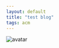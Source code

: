 ```yaml
---
layout: default
title: "test blog"
tags: acm
---
```



![avatar](https://avatars2.githubusercontent.com/u/24620017?s=400&u=a5dd6122d09a95372e053acb579682f7dda0f7ea&v=4)
